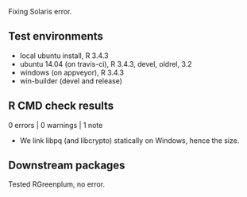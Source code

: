 Fixing Solaris error.

## Test environments
* local ubuntu install, R 3.4.3
* ubuntu 14.04 (on travis-ci), R 3.4.3, devel, oldrel, 3.2
* windows (on appveyor), R 3.4.3
* win-builder (devel and release)

## R CMD check results

0 errors | 0 warnings | 1 note

* We link libpq (and libcrypto) statically on Windows, hence the size.

## Downstream packages

Tested RGreenplum, no error.
